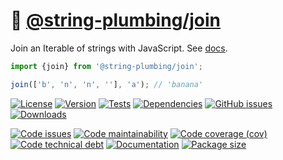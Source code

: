 :oden: [@string-plumbing/join](https://string-plumbing.github.io/join)
==

Join an Iterable of strings with JavaScript.
See [docs](https://string-plumbing.github.io/join/index.html).

```js
import {join} from '@string-plumbing/join';

join(['b', 'n', 'n', ''], 'a'); // 'banana'
```

[![License](https://img.shields.io/github/license/string-plumbing/join.svg)](https://raw.githubusercontent.com/string-plumbing/join/main/LICENSE)
[![Version](https://img.shields.io/npm/v/@string-plumbing/join.svg)](https://www.npmjs.org/package/@string-plumbing/join)
[![Tests](https://img.shields.io/github/workflow/status/string-plumbing/join/ci?event=push&label=tests)](https://github.com/string-plumbing/join/actions/workflows/ci.yml?query=branch:main)
[![Dependencies](https://img.shields.io/librariesio/github/string-plumbing/join.svg)](https://github.com/string-plumbing/join/network/dependencies)
[![GitHub issues](https://img.shields.io/github/issues/string-plumbing/join.svg)](https://github.com/string-plumbing/join/issues)
[![Downloads](https://img.shields.io/npm/dm/@string-plumbing/join.svg)](https://www.npmjs.org/package/@string-plumbing/join)

[![Code issues](https://img.shields.io/codeclimate/issues/string-plumbing/join.svg)](https://codeclimate.com/github/string-plumbing/join/issues)
[![Code maintainability](https://img.shields.io/codeclimate/maintainability/string-plumbing/join.svg)](https://codeclimate.com/github/string-plumbing/join/trends/churn)
[![Code coverage (cov)](https://img.shields.io/codecov/c/gh/string-plumbing/join/main.svg)](https://codecov.io/gh/string-plumbing/join)
[![Code technical debt](https://img.shields.io/codeclimate/tech-debt/string-plumbing/join.svg)](https://codeclimate.com/github/string-plumbing/join/trends/technical_debt)
[![Documentation](https://string-plumbing.github.io/join/badge.svg)](https://string-plumbing.github.io/join/source.html)
[![Package size](https://img.shields.io/bundlephobia/minzip/@string-plumbing/join)](https://bundlephobia.com/result?p=@string-plumbing/join)
